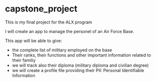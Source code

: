 # capstone_project
This is my final project for the ALX program

I will create an app to manage the personel of an Air Force Base.

This app will be able to give:
- the complete list of military employed on the base 
- Their ranks, their functions and other important information related to their familiy
- we will track also their diploma (military diploma and civilian degree)
- we will create a profile file providing their PII: Personal Identifiable Information